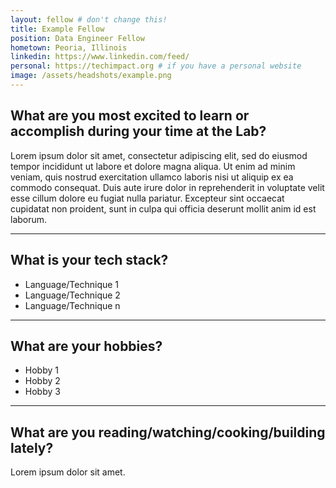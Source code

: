 ```yaml
---
layout: fellow # don't change this! 
title: Example Fellow 
position: Data Engineer Fellow 
hometown: Peoria, Illinois
linkedin: https://www.linkedin.com/feed/
personal: https://techimpact.org # if you have a personal website
image: /assets/headshots/example.png
--- 
```


## What are you most excited to learn or accomplish during your time at the Lab? 
Lorem ipsum dolor sit amet, consectetur adipiscing elit, sed do eiusmod tempor incididunt ut labore et dolore magna aliqua. Ut enim ad minim veniam, quis nostrud exercitation ullamco laboris nisi ut aliquip ex ea commodo consequat. Duis aute irure dolor in reprehenderit in voluptate velit esse cillum dolore eu fugiat nulla pariatur. Excepteur sint occaecat cupidatat non proident, sunt in culpa qui officia deserunt mollit anim id est laborum.
 

---

## What is your tech stack? 
* Language/Technique 1
* Language/Technique 2
* Language/Technique n

---

## What are your hobbies?  
* Hobby 1
* Hobby 2
* Hobby 3

---

## What are you reading/watching/cooking/building lately? 
Lorem ipsum dolor sit amet. 